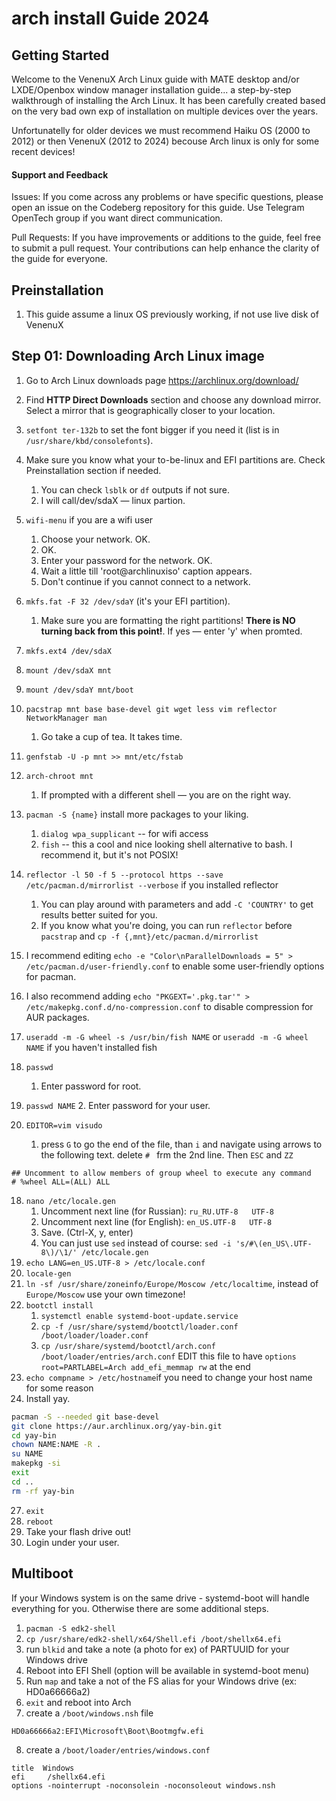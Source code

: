 # arch install Guide 2024

## Getting Started

Welcome to the VenenuX Arch Linux guide with MATE desktop and/or LXDE/Openbox 
window manager installation guide... a step-by-step walkthrough of installing 
the Arch Linux. It has been carefully created based on the very bad own exp of 
installation on multiple devices over the years.

Unfortunatelly for older devices we must recommend Haiku OS (2000 to 2012) or
then VenenuX (2012 to 2024) becouse Arch linux is only for some recent devices!

#### Support and Feedback

Issues: If you come across any problems or have specific questions, please open 
an issue on the Codeberg repository for this guide. Use Telegram OpenTech group 
if you want direct communication.

Pull Requests: If you have improvements or additions to the guide, feel free to 
submit a pull request. Your contributions can help enhance the clarity of the 
guide for everyone.

## Preinstallation

1. This guide assume a linux OS previously working, if not use live disk of VenenuX

## Step 01: Downloading Arch Linux image

1. Go to Arch Linux downloads page https://archlinux.org/download/

2. Find **HTTP Direct Downloads** section and choose any download mirror.
   Select a mirror that is geographically closer to your location.

2. `setfont ter-132b` to set the font bigger if you need it (list is in `/usr/share/kbd/consolefonts`).
3. Make sure you know what your to-be-linux and EFI partitions are. Check Preinstallation section if needed.
    1. You can check `lsblk` or `df` outputs if not sure.
    2. I will call/dev/sdaX — linux partion.
4. `wifi-menu` if you are a wifi user
    1. Choose your network. OK.
    2. OK.
    3. Enter your password for the network. OK.
    4. Wait a little till 'root@archlinuxiso' caption appears.
    5. Don't continue if you cannot connect to a network.
5. `mkfs.fat -F 32 /dev/sdaY` (it's your EFI partition).
    1. Make sure you are formatting the right partitions! **There is NO turning back from this point!**. If yes — enter 'y' when promted.
6. `mkfs.ext4 /dev/sdaX`
7. `mount /dev/sdaX mnt`
8. `mount /dev/sdaY mnt/boot`
9. `pacstrap mnt base base-devel git wget less vim reflector NetworkManager man`
    1. Go take a cup of tea. It takes time.
10. `genfstab -U -p mnt >> mnt/etc/fstab`
11. `arch-chroot mnt`
    1. If prompted with a different shell — you are on the right way.
12. `pacman -S {name}` install more packages to your liking.
    1. `dialog wpa_supplicant` -- for wifi access
    2. `fish` -- this a cool and nice looking shell alternative to bash. I recommend it, but it's not POSIX!
13. `reflector -l 50 -f 5 --protocol https --save /etc/pacman.d/mirrorlist --verbose` if you installed reflector
    1. You can play around with parameters and add `-C 'COUNTRY'` to get results better suited for you.
    2. If you know what you're doing, you can run `reflector` before `pacstrap` and `cp -f {,mnt}/etc/pacman.d/mirrorlist`
14. I recommend editing `echo -e "Color\nParallelDownloads = 5" > /etc/pacman.d/user-friendly.conf` to enable some user-friendly options for pacman.
15. I also recommend adding `echo "PKGEXT='.pkg.tar'" > /etc/makepkg.conf.d/no-compression.conf` to disable compression for AUR packages.
16. `useradd -m -G wheel -s /usr/bin/fish NAME` or `useradd -m -G wheel NAME` if you haven't installed fish
17. `passwd`
    1. Enter password for root.
18. `passwd NAME`
    2. Enter password for your user.
19. `EDITOR=vim visudo`
    1. press `G` to go the end of the file, than `i` and navigate using arrows to the following text. delete `# ` frm the 2nd line. Then `ESC` and `ZZ`
```
## Uncomment to allow members of group wheel to execute any command
# %wheel ALL=(ALL) ALL
```
18. `nano /etc/locale.gen`
    1. Uncomment next line (for Russian): `ru_RU.UTF-8   UTF-8`
    2. Uncomment next line (for English): `en_US.UTF-8   UTF-8`
    3. Save. (Ctrl-X, y, enter)
    4. You can just use `sed` instead of course: `sed -i 's/#\(en_US\.UTF-8\)/\1/' /etc/locale.gen`
19. `echo LANG=en_US.UTF-8 > /etc/locale.conf`
20. `locale-gen`
21. `ln -sf /usr/share/zoneinfo/Europe/Moscow /etc/localtime`, instead of `Europe/Moscow` use your own timezone!
22. `bootctl install`
    1. `systemctl enable systemd-boot-update.service`
    2. `cp -f /usr/share/systemd/bootctl/loader.conf /boot/loader/loader.conf`
    3. `cp /usr/share/systemd/bootctl/arch.conf /boot/loader/entries/arch.conf` EDIT this file to have `options root=PARTLABEL=Arch add_efi_memmap rw` at the end
25. `echo compname > /etc/hostname`if you need to change your host name for some reason
26.  Install yay.
  ```bash
pacman -S --needed git base-devel
git clone https://aur.archlinux.org/yay-bin.git
cd yay-bin
chown NAME:NAME -R .
su NAME
makepkg -si
exit
cd ..
rm -rf yay-bin
  ```
27. `exit`
28. `reboot`
29. Take your flash drive out!
30. Login under your user.

## Multiboot

If your Windows system is on the same drive - systemd-boot will handle everything for you. Otherwise there are some additional steps.

1. `pacman -S edk2-shell`
2. `cp /usr/share/edk2-shell/x64/Shell.efi /boot/shellx64.efi` 
3. run `blkid` and take a note (a photo for ex) of PARTUUID for your Windows drive
4. Reboot into EFI Shell (option will be available in systemd-boot menu)
5. Run `map` and take a not of the FS alias for your Windows drive (ex: HD0a66666a2)
6. `exit` and reboot into Arch
7. create a `/boot/windows.nsh` file
  ```
  HD0a66666a2:EFI\Microsoft\Boot\Bootmgfw.efi
  ```
8. create a `/boot/loader/entries/windows.conf`
  ```
title  Windows
efi     /shellx64.efi
options -nointerrupt -noconsolein -noconsoleout windows.nsh
  ```


